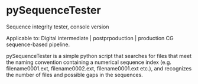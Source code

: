 pySequenceTester
================

Sequence integrity tester, console version

Аpplicable to:
Digital intermediate | postprpoduction | production CG sequence-based pipeline.

pySequenceTester is a simple python script that searches for files that meet the naming convention containing a numerical sequence index (e.g. filename0001.ext, filename0002.ext, filename0001.ext etc.), and recognizes the number of files and possible gaps in the sequences.